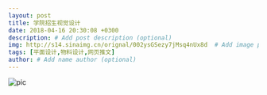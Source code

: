 ```yaml
---
layout: post
title: 学院招生视觉设计
date: 2018-04-16 20:30:08 +0300
description: # Add post description (optional)
img: http://s14.sinaimg.cn/orignal/002ysGSezy7jMsq4nUx8d  # Add image post (optional)
tags: [平面设计,物料设计,网页推文] 
author: # Add name author (optional)
---
```



![pic](http://s12.sinaimg.cn/orignal/002ysGSezy7jL3e3cz95b)
